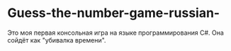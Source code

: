 # Guess-the-number-game-russian-
Это моя первая консольная игра на языке программирования C#. Она сойдёт как "убивалка времени".
